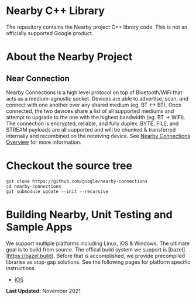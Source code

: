 # Nearby C++ Library

The repository contains the Nearby project C++ library code. This is not an officially supported Google product.

# About the Nearby Project

## Near Connection
Nearby Connections is a high level protocol on top of Bluetooth/WiFi that acts
as a medium-agnostic socket. Devices are able to advertise, scan, and connect
with one another over any shared medium (eg. BT <-> BT).
Once connected, the two devices share a list of all supported mediums and
attempt to upgrade to the one with the highest bandwidth (eg. BT -> WiFi).
The connection is encrypted, reliable, and fully duplex. BYTE, FILE, and STREAM
payloads are all supported and will be chunked & transferred internally and
recombined on the receiving device.
See [Nearby Connections Overview](https://developers.google.com/nearby/connections/overview)
for more information.

# Checkout the source tree

```shell
git clone https://github.com/google/nearby-connections
cd nearby-connections
git submodule update --init --recursive
```

# Building Nearby, Unit Testing and Sample Apps
We support multiple platforms including Linux, iOS & Windows. The ultimate goal is to build from source. The offical build system we support is [bazel] (https://bazel.build). Before that is accomplished, we provide precompiled libraries as stop-gap solutions. See the following pages for platform specific instructions.

* [iOS](https://github.com/google/nearby/blob/master/docs/ios_build.md)


**Last Updated:** November 2021
